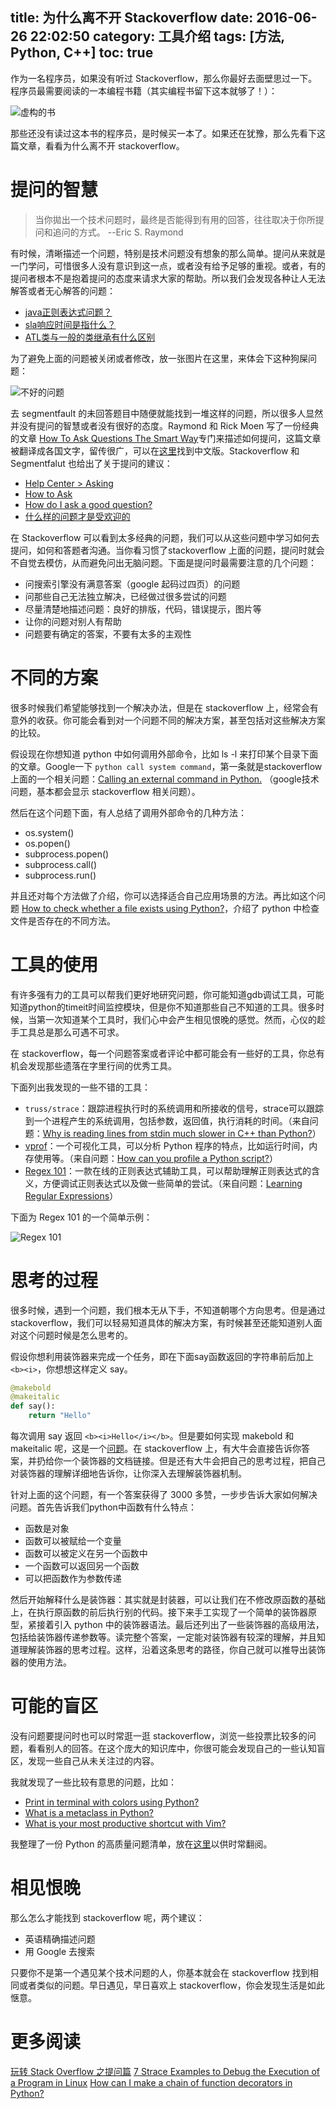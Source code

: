 title: 为什么离不开 Stackoverflow
date: 2016-06-26 22:02:50
category: 工具介绍
tags: [方法, Python, C++]
toc: true
---

作为一名程序员，如果没有听过 Stackoverflow，那么你最好去面壁思过一下。程序员最需要阅读的一本编程书籍（其实编程书留下这本就够了！）：

![虚构的书][1]

那些还没有读过这本书的程序员，是时候买一本了。如果还在犹豫，那么先看下这篇文章，看看为什么离不开 stackoverflow。

<!--more -->

# 提问的智慧

> 当你拋出一个技术问题时，最终是否能得到有用的回答，往往取决于你所提问和追问的方式。 --Eric S. Raymond

有时候，清晰描述一个问题，特别是技术问题没有想象的那么简单。提问从来就是一门学问，可惜很多人没有意识到这一点，或者没有给予足够的重视。或者，有的提问者根本不是抱着提问的态度来请求大家的帮助。所以我们会发现各种让人无法解答或者无心解答的问题：

* [java正则表达式问题？](https://segmentfault.com/q/1010000005694368)
* [sla响应时间是指什么？](https://segmentfault.com/q/1010000005695451)
* [ATL类与一般的类继承有什么区别](https://segmentfault.com/q/1010000005694256)

为了避免上面的问题被关闭或者修改，放一张图片在这里，来体会下这种狗屎问题：

![不好的问题][2]

去 segmentfault 的未回答题目中随便就能找到一堆这样的问题，所以很多人显然并没有提问的智慧或者没有很好的态度。Raymond 和 Rick Moen 写了一份经典的文章 [How To Ask Questions The Smart Way](http://www.catb.org/~esr/faqs/smart-questions.html#translations)专门来描述如何提问，这篇文章被翻译成各国文字，留传很广，可以在[这里](https://github.com/ryanhanwu/How-To-Ask-Questions-The-Smart-Way/blob/master/README-zh_CN.md)找到中文版。Stackoverflow 和 Segmentfalut 也给出了关于提问的建议：

* [Help Center > Asking](https://stackoverflow.com/help/asking)
* [How to Ask](https://stackoverflow.com/questions/ask/advice)
* [How do I ask a good question?](https://stackoverflow.com/help/how-to-ask)
* [什么样的问题才是受欢迎的](https://segmentfault.com/faq#what-should-ask)

在 Stackoverflow 可以看到太多经典的问题，我们可以从这些问题中学习如何去提问，如何和答题者沟通。当你看习惯了stackoverflow 上面的问题，提问时就会不自觉去模仿，从而避免问出无脑问题。下面是提问时最需要注意的几个问题：

* 问搜索引擎没有满意答案（google 起码过四页）的问题
* 问那些自己无法独立解决，已经做过很多尝试的问题
* 尽量清楚地描述问题：良好的排版，代码，错误提示，图片等
* 让你的问题对别人有帮助
* 问题要有确定的答案，不要有太多的主观性

# 不同的方案

很多时候我们希望能够找到一个解决办法，但是在 stackoverflow 上，经常会有意外的收获。你可能会看到对一个问题不同的解决方案，甚至包括对这些解决方案的比较。

假设现在你想知道 python 中如何调用外部命令，比如 ls -l 来打印某个目录下面的文章。Google一下 `python call system command`，第一条就是stackoverflow 上面的一个相关问题：[Calling an external command in Python.](http://stackoverflow.com/questions/89228/calling-an-external-command-in-python) （google技术问题，基本都会显示 stackoverflow 相关问题）。

然后在这个问题下面，有人总结了调用外部命令的几种方法：

* os.system()
* os.popen()
* subprocess.popen()
* subprocess.call()
* subprocess.run()

并且还对每个方法做了介绍，你可以选择适合自己应用场景的方法。再比如这个问题 [How to check whether a file exists using Python?](http://stackoverflow.com/questions/82831/how-to-check-whether-a-file-exists-using-python)，介绍了 python 中检查文件是否存在的不同方法。

# 工具的使用

有许多强有力的工具可以帮我们更好地研究问题，你可能知道gdb调试工具，可能知道python的timeit时间监控模块，但是你不知道那些自己不知道的工具。很多时候，当第一次知道某个工具时，我们心中会产生相见恨晚的感觉。然而，心仪的趁手工具总是那么可遇不可求。

在 stackoverflow，每一个问题答案或者评论中都可能会有一些好的工具，你总有机会发现那些遗落在字里行间的优秀工具。

下面列出我发现的一些不错的工具：

* `truss/strace`：跟踪进程执行时的系统调用和所接收的信号，strace可以跟踪到一个进程产生的系统调用，包括参数，返回值，执行消耗的时间。（来自问题：[Why is reading lines from stdin much slower in C++ than Python?](https://stackoverflow.com/questions/9371238/why-is-reading-lines-from-stdin-much-slower-in-c-than-python)）
* [vprof](https://github.com/nvdv/vprof)：一个可视化工具，可以分析 Python 程序的特点，比如运行时间，内存使用等。（来自问题：[How can you profile a Python script?](https://stackoverflow.com/questions/582336/how-can-you-profile-a-python-script)）
* [Regex 101](http://www.regex101.com/)：一款在线的正则表达式辅助工具，可以帮助理解正则表达式的含义，方便调试正则表达式以及做一些简单的尝试。（来自问题：[Learning Regular Expressions](http://stackoverflow.com/questions/4736/learning-regular-expressions)）

下面为 Regex 101 的一个简单示例：

![Regex 101][3]

# 思考的过程

很多时候，遇到一个问题，我们根本无从下手，不知道朝哪个方向思考。但是通过 stackoverflow，我们可以轻易知道具体的解决方案，有时候甚至还能知道别人面对这个问题时候是怎么思考的。

假设你想利用装饰器来完成一个任务，即在下面say函数返回的字符串前后加上`<b><i>`，你想想这样定义 say。

```python
@makebold
@makeitalic
def say():
    return "Hello"
```

每次调用 say 返回 `<b><i>Hello</i></b>`。但是要如何实现 makebold 和 makeitalic 呢，这是一个[问题](https://stackoverflow.com/questions/739654/how-can-i-make-a-chain-of-function-decorators-in-python)。在 stackoverflow 上，有大牛会直接告诉你答案，并扔给你一个装饰器的文档链接。但是还有大牛会把自己的思考过程，把自己对装饰器的理解详细地告诉你，让你深入去理解装饰器机制。

针对上面的这个问题，有一个答案获得了 3000 多赞，一步步告诉大家如何解决问题。首先告诉我们python中函数有什么特点：

* 函数是对象
* 函数可以被赋给一个变量
* 函数可以被定义在另一个函数中
* 一个函数可以返回另一个函数
* 可以把函数作为参数传递

然后开始解释什么是装饰器：其实就是封装器，可以让我们在不修改原函数的基础上，在执行原函数的前后执行别的代码。接下来手工实现了一个简单的装饰器原型，紧接着引入 python 中的装饰器语法。最后还列出了一些装饰器的高级用法，包括给装饰器传递参数等。读完整个答案，一定能对装饰器有较深的理解，并且知道理解装饰器的思考过程。这样，沿着这条思考的路径，你自己就可以推导出装饰器的使用方法。

# 可能的盲区

没有问题要提问时也可以时常逛一逛 stackoverflow，浏览一些投票比较多的问题，看看别人的回答。在这个庞大的知识库中，你很可能会发现自己的一些认知盲区，发现一些自己从未关注过的内容。

我就发现了一些比较有意思的问题，比如：

* [Print in terminal with colors using Python?](http://stackoverflow.com/questions/287871/print-in-terminal-with-colors-using-python)
* [What is a metaclass in Python?](http://stackoverflow.com/questions/100003/what-is-a-metaclass-in-python)
* [What is your most productive shortcut with Vim?](http://stackoverflow.com/questions/1218390/what-is-your-most-productive-shortcut-with-vim)

我整理了一份 Python 的高质量问题清单，放在[这里](https://github.com/xuelangZF/CS_Offer/blob/master/More/Python_StackOverflow.md)以供时常翻阅。

# 相见恨晚

那么怎么才能找到 stackoverflow 呢，两个建议：

* 英语精确描述问题
* 用 Google 去搜索

只要你不是第一个遇见某个技术问题的人，你基本就会在 stackoverflow 找到相同或者类似的问题。早日遇见，早日喜欢上 stackoverflow，你会发现生活是如此惬意。

# 更多阅读

[玩转 Stack Overflow 之提问篇](http://blog.jobbole.com/101980/)
[7 Strace Examples to Debug the Execution of a Program in Linux](http://www.thegeekstuff.com/2011/11/strace-examples/)
[How can I make a chain of function decorators in Python?](https://stackoverflow.com/questions/739654/how-can-i-make-a-chain-of-function-decorators-in-python)



[1]: https://slefboot-1251736664.cos.ap-beijing.myqcloud.com/20160626_stackoverflow_book.jpg
[2]: https://slefboot-1251736664.cos.ap-beijing.myqcloud.com/20160626_shit_questions.png
[3]: https://slefboot-1251736664.cos.ap-beijing.myqcloud.com/20160626_regex101.png

